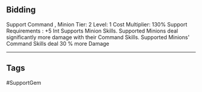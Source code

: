 ## Bidding
Support
Command , Minion
Tier: 2
Level: 1
Cost Multiplier: 130%
Support Requirements : +5 Int
Supports Minion Skills. Supported Minions deal significantly more damage with their Command Skills.
Supported Minions' Command Skills deal 30 % more Damage

---
## Tags
#SupportGem
